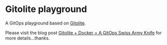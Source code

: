 # Gitolite playground

A GitOps playground based on [Gitolite](https://gitolite.com/gitolite/).

Please visit the blog post [Gitolite + Docker = A GitOps Swiss Army Knife](https://devops.datenkollektiv.de/gitolite-docker-a-gitops-swiss-army-knife.html) for more details...thanks.
